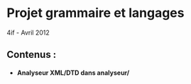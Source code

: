 # Projet grammaire et langages
4if - Avril 2012
## Contenus :
- #### Analyseur XML/DTD dans analyseur/

